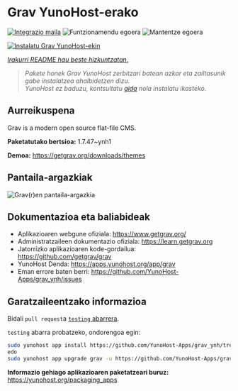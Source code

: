 <!--
Ohart ongi: README hau automatikoki sortu da <https://github.com/YunoHost/apps/tree/master/tools/readme_generator>ri esker
EZ editatu eskuz.
-->

# Grav YunoHost-erako

[![Integrazio maila](https://dash.yunohost.org/integration/grav.svg)](https://ci-apps.yunohost.org/ci/apps/grav/) ![Funtzionamendu egoera](https://ci-apps.yunohost.org/ci/badges/grav.status.svg) ![Mantentze egoera](https://ci-apps.yunohost.org/ci/badges/grav.maintain.svg)

[![Instalatu Grav YunoHost-ekin](https://install-app.yunohost.org/install-with-yunohost.svg)](https://install-app.yunohost.org/?app=grav)

*[Irakurri README hau beste hizkuntzatan.](./ALL_README.md)*

> *Pakete honek Grav YunoHost zerbitzari batean azkar eta zailtasunik gabe instalatzea ahalbidetzen dizu.*  
> *YunoHost ez baduzu, kontsultatu [gida](https://yunohost.org/install) nola instalatu ikasteko.*

## Aurreikuspena

Grav is a modern open source flat-file CMS.


**Paketatutako bertsioa:** 1.7.47~ynh1

**Demoa:** <https://getgrav.org/downloads/themes>

## Pantaila-argazkiak

![Grav(r)en pantaila-argazkia](./doc/screenshots/grav.jpg)

## Dokumentazioa eta baliabideak

- Aplikazioaren webgune ofiziala: <https://www.getgrav.org/>
- Administratzaileen dokumentazio ofiziala: <https://learn.getgrav.org>
- Jatorrizko aplikazioaren kode-gordailua: <https://github.com/getgrav/grav>
- YunoHost Denda: <https://apps.yunohost.org/app/grav>
- Eman errore baten berri: <https://github.com/YunoHost-Apps/grav_ynh/issues>

## Garatzaileentzako informazioa

Bidali `pull request`a [`testing` abarrera](https://github.com/YunoHost-Apps/grav_ynh/tree/testing).

`testing` abarra probatzeko, ondorengoa egin:

```bash
sudo yunohost app install https://github.com/YunoHost-Apps/grav_ynh/tree/testing --debug
edo
sudo yunohost app upgrade grav -u https://github.com/YunoHost-Apps/grav_ynh/tree/testing --debug
```

**Informazio gehiago aplikazioaren paketatzeari buruz:** <https://yunohost.org/packaging_apps>
